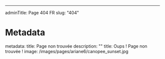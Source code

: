 ---
adminTitle: Page 404 FR
slug: "404"
# Metadata
metadata: 
  title: Page non trouvée
  description: ""
title: Oups ! Page non trouvée !
image: /images/pages/ariane6/canopee_sunset.jpg